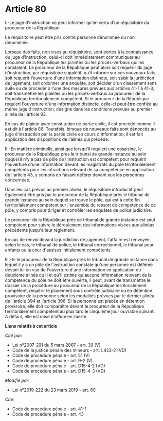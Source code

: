 # Article 80

I.-Le juge d'instruction ne peut informer qu'en vertu d'un réquisitoire du procureur de la République.

Le réquisitoire peut être pris contre personne dénommée ou non dénommée.

Lorsque des faits, non visés au réquisitoire, sont portés à la connaissance du juge d'instruction, celui-ci doit
immédiatement communiquer au procureur de la République les plaintes ou les procès-verbaux qui les constatent. Le procureur
de la République peut alors soit requérir du juge d'instruction, par réquisitoire supplétif, qu'il informe sur ces nouveaux
faits, soit requérir l'ouverture d'une information distincte, soit saisir la juridiction de jugement, soit ordonner une
enquête, soit décider d'un classement sans suite ou de procéder à l'une des mesures prévues aux articles 41-1 à 41-3, soit
transmettre les plaintes ou les procès-verbaux au procureur de la République territorialement compétent. Si le procureur de
la République requiert l'ouverture d'une information distincte, celle-ci peut être confiée au même juge d'instruction,
désigné dans les conditions prévues au premier alinéa de l'article 83.

En cas de plainte avec constitution de partie civile, il est procédé comme il est dit à l'article 86. Toutefois, lorsque de
nouveaux faits sont dénoncés au juge d'instruction par la partie civile en cours d'information, il est fait application des
dispositions de l'alinéa qui précède.

II.-En matière criminelle, ainsi que lorsqu'il requiert une cosaisine, le procureur de la République près le tribunal de
grande instance au sein duquel il n'y a pas de pôle de l'instruction est compétent pour requérir l'ouverture d'une
information devant les magistrats du pôle territorialement compétents pour les infractions relevant de sa compétence en
application de l'article 43, y compris en faisant déférer devant eux les personnes concernées.

Dans les cas prévus au premier alinéa, le réquisitoire introductif peut également être pris par le procureur de la République
près le tribunal de grande instance au sein duquel se trouve le pôle, qui est à cette fin territorialement compétent sur
l'ensemble du ressort de compétence de ce pôle, y compris pour diriger et contrôler les enquêtes de police judiciaire.

Le procureur de la République près ce tribunal de grande instance est seul compétent pour suivre le déroulement des
informations visées aux alinéas précédents jusqu'à leur règlement.

En cas de renvoi devant la juridiction de jugement, l'affaire est renvoyée, selon le cas, le tribunal de police, le tribunal
correctionnel, le tribunal pour enfants ou la cour d'assises initialement compétents.

III.-Si le procureur de la République près le tribunal de grande instance dans lequel il y a un pôle de l'instruction
constate qu'une personne est déférée devant lui en vue de l'ouverture d'une information en application du deuxième alinéa du
II et qu'il estime qu'aucune information relevant de la compétence du pôle ne doit être ouverte, il peut, avant de
transmettre le dossier de la procédure au procureur de la République territorialement compétent, requérir le placement sous
contrôle judiciaire ou en détention provisoire de la personne selon les modalités prévues par le dernier alinéa de l'article
394 et l'article 396. Si la personne est placée en détention provisoire, elle doit comparaître devant le procureur de la
République territorialement compétent au plus tard le cinquième jour ouvrable suivant. A défaut, elle est mise d'office en
liberté.

**Liens relatifs à cet article**

_Cité par_:

  - Loi n°2007-291 du 5 mars 2007 - art. 30 (V)
  - Code de la justice pénale des mineurs - art. L423-2 (VD)
  - Code de procédure pénale - art. 51 (V)
  - Code de procédure pénale - art. 9-2 (V)
  - Code de procédure pénale - art. D15-4-2 (VD)
  - Code de procédure pénale - art. D15-4-3 (VD)

_Modifié par_:

  - Loi n°2019-222 du 23 mars 2019 - art. 60

_Cite_:

  - Code de procédure pénale - art. 41-1
  - Code de procédure pénale - art. 43

